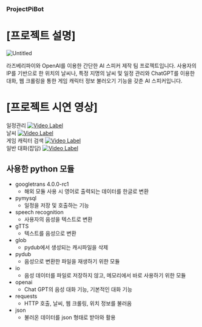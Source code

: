 ### ProjectPiBot

# [프로젝트 설명]

![Untitled](https://github.com/ProjectPiBot/ProjectPiBot/assets/46129253/ec3e6868-4cfa-45be-8249-924ab292f31e)

라즈베리파이와 OpenAI를 이용한 간단한 AI 스피커 제작 팀 프로젝트입니다. 사용자의 IP를 기반으로 한 위치의 날씨나, 
특정 지명의 날씨 및 일정 관리와 ChatGPT를 이용한 대화, 웹 크롤링을 통한 게임 캐릭터 정보 불러오기 기능을 갖춘 AI 스피커입니다.<br/>


# [프로젝트 시연 영상] <br/>

일정관리
[![Video Label](http://img.youtube.com/vi/clHsXWYNcIM/0.jpg)](https://youtu.be/clHsXWYNcIM)<br/>
날씨
[![Video Label](http://img.youtube.com/vi/hNzkeNdC4nU/0.jpg)](https://youtu.be/hNzkeNdC4nU)<br/>
게임 캐릭터 검색
[![Video Label](http://img.youtube.com/vi/1-qMcwjo3RU/0.jpg)](https://youtu.be/1-qMcwjo3RU)<br/>
일반 대화(잡담)
[![Video Label](http://img.youtube.com/vi/adp9LAJm8Gk/0.jpg)](https://youtu.be/adp9LAJm8Gk)<br/>


## 사용한 python 모듈

* googletrans 4.0.0-rc1
  * 해외 모듈 사용 시 영어로 출력되는 데이터를 한글로 변환
* pymysql
  * 일정을 저장 및 호출하는 기능
* speech recognition
  * 사용자의 음성을 텍스트로 변환
* gTTS
  * 텍스트를 음성으로 변환
* glob
  * pydub에서 생성되는 캐시파일을 삭제
* pydub
  * 음성으로 변환한 파일을 재생하기 위한 모듈
* io
  * 음성 데이터를 파일로 저장하지 않고, 메모리에서 바로 사용하기 위한 모듈
* openai
  * Chat GPT의 음성 대화 기능, 기본적인 대화 기능
* requests
  * HTTP 호출, 날씨, 웹 크롤링, 위치 정보를 불러옴
* json
  * 불러온 데이터를 json 형태로 받아와 활용
